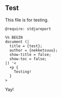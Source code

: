 ## Test

This file is for testing.

```satysfi
@require: stdjareport

%% BEGIN
document (|
  title = {test};
  author = {nekketsuuu};
  show-title = false;
  show-toc = false;
|) '<
  +p {
    Testing!
  }
>
```

Yay!
